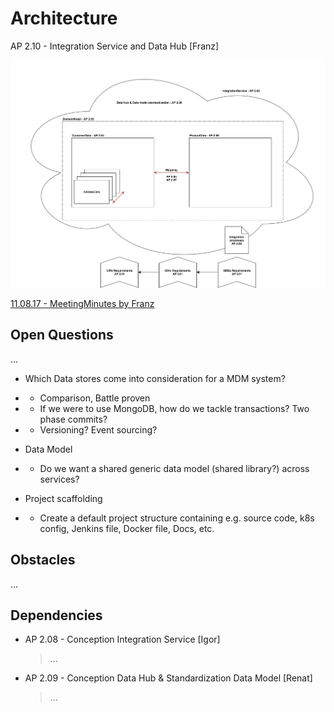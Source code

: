 # Architecture
AP 2.10 - Integration Service and Data Hub [Franz]

![DependencyDraft](images/dependencyDraft.png)

[11.08.17 - MeetingMinutes by Franz](https://github.com/OpenIntegrationHub/Architecture/wiki/MeetingMinutes)

## Open Questions
...
* Which Data stores come into consideration for a MDM system?
* * Comparison, Battle proven
* * If we were to use MongoDB, how do we tackle transactions? Two phase commits?
* * Versioning? Event sourcing?

* Data Model
* * Do we want a shared generic data model (shared library?) across services?

* Project scaffolding
* * Create a default project structure containing e.g. source code, k8s config, Jenkins file, Docker file, Docs, etc.

## Obstacles
...

## Dependencies
* AP 2.08 - Conception Integration Service [Igor]
  > ...
* AP 2.09 - Conception Data Hub & Standardization Data Model [Renat]
  > ...
